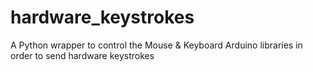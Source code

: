 # hardware_keystrokes
A Python wrapper to control the Mouse &amp; Keyboard Arduino libraries in order to send hardware keystrokes
